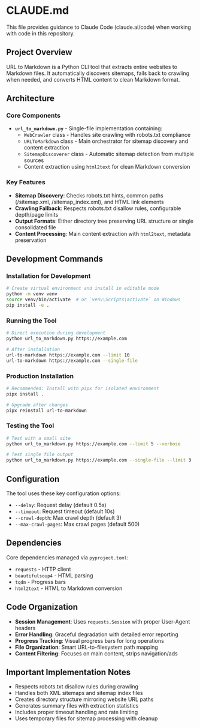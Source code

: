 # CLAUDE.md

This file provides guidance to Claude Code (claude.ai/code) when working with code in this repository.

## Project Overview

URL to Markdown is a Python CLI tool that extracts entire websites to Markdown files. It automatically discovers sitemaps, falls back to crawling when needed, and converts HTML content to clean Markdown format.

## Architecture

### Core Components

- **`url_to_markdown.py`** - Single-file implementation containing:
  - `WebCrawler` class - Handles site crawling with robots.txt compliance
  - `URLToMarkdown` class - Main orchestrator for sitemap discovery and content extraction  
  - `SitemapDiscoverer` class - Automatic sitemap detection from multiple sources
  - Content extraction using `html2text` for clean Markdown conversion

### Key Features

- **Sitemap Discovery**: Checks robots.txt hints, common paths (/sitemap.xml, /sitemap_index.xml), and HTML link elements
- **Crawling Fallback**: Respects robots.txt disallow rules, configurable depth/page limits
- **Output Formats**: Either directory tree preserving URL structure or single consolidated file
- **Content Processing**: Main content extraction with `html2text`, metadata preservation

## Development Commands

### Installation for Development
```bash
# Create virtual environment and install in editable mode
python -m venv venv
source venv/bin/activate  # or `venv\Scripts\activate` on Windows
pip install -e .
```

### Running the Tool
```bash
# Direct execution during development
python url_to_markdown.py https://example.com

# After installation
url-to-markdown https://example.com --limit 10
url-to-markdown https://example.com --single-file
```

### Production Installation
```bash
# Recommended: Install with pipx for isolated environment
pipx install .

# Upgrade after changes
pipx reinstall url-to-markdown
```

### Testing the Tool
```bash
# Test with a small site
python url_to_markdown.py https://example.com --limit 5 --verbose

# Test single file output
python url_to_markdown.py https://example.com --single-file --limit 3
```

## Configuration

The tool uses these key configuration options:
- `--delay`: Request delay (default 0.5s)
- `--timeout`: Request timeout (default 10s)  
- `--crawl-depth`: Max crawl depth (default 3)
- `--max-crawl-pages`: Max crawl pages (default 500)

## Dependencies

Core dependencies managed via `pyproject.toml`:
- `requests` - HTTP client
- `beautifulsoup4` - HTML parsing
- `tqdm` - Progress bars
- `html2text` - HTML to Markdown conversion

## Code Organization

- **Session Management**: Uses `requests.Session` with proper User-Agent headers
- **Error Handling**: Graceful degradation with detailed error reporting
- **Progress Tracking**: Visual progress bars for long operations
- **File Organization**: Smart URL-to-filesystem path mapping
- **Content Filtering**: Focuses on main content, strips navigation/ads

## Important Implementation Notes

- Respects robots.txt disallow rules during crawling
- Handles both XML sitemaps and sitemap index files
- Creates directory structure mirroring website URL paths
- Generates summary files with extraction statistics
- Includes proper timeout handling and rate limiting
- Uses temporary files for sitemap processing with cleanup